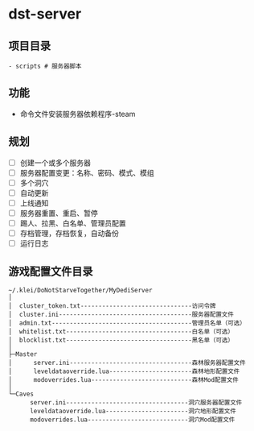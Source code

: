 # dst-server
## 项目目录
```
- scripts # 服务器脚本
```
## 功能
- 命令文件安装服务器依赖程序-steam
## 规划
- [ ] 创建一个或多个服务器
- [ ] 服务器配置变更：名称、密码、模式、模组
- [ ] 多个洞穴
- [ ] 自动更新
- [ ] 上线通知
- [ ] 服务器重置、重启、暂停
- [ ] 踢人、拉黑、白名单、管理员配置
- [ ] 存档管理，存档恢复，自动备份
- [ ] 运行日志

## 游戏配置文件目录
```
~/.klei/DoNotStarveTogether/MyDediServer
│
│  cluster_token.txt-------------------------------访问令牌
│  cluster.ini-------------------------------------服务器配置文件
│  admin.txt---------------------------------------管理员名单（可选）
│  whitelist.txt-----------------------------------白名单（可选）        
│  blocklist.txt-----------------------------------黑名单（可选）
│
├─Master
│      server.ini----------------------------------森林服务器配置文件
│      leveldataoverride.lua-----------------------森林地形配置文件
│      modoverrides.lua----------------------------森林Mod配置文件
│
└─Caves 
      server.ini----------------------------------洞穴服务器配置文件
      leveldataoverride.lua-----------------------洞穴地形配置文件
      modoverrides.lua----------------------------洞穴Mod配置文件   
```